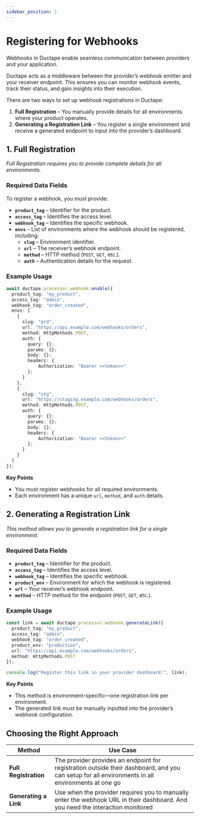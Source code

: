 ```yaml
---
sidebar_position: 1
---
```


# Registering for Webhooks  
Webhooks in Ductape enable seamless communication between providers and your application.

Ductape acts as a middleware between the provider’s webhook emitter and your receiver endpoint. This ensures you can monitor webhook events, track their status, and gain insights into their execution.

There are two ways to set up webhook registrations in Ductape:  

1. **Full Registration** – You manually provide details for all environments where your product operates.  
2. **Generating a Registration Link** – You register a single environment and receive a generated endpoint to input into the provider’s dashboard.  


## 1. Full Registration
_Full Registration requires you to provide complete details for all environments._  

### Required Data Fields  
To register a webhook, you must provide:  

- **`product_tag`** – Identifier for the product.  
- **`access_tag`** – Identifies the access level.  
- **`webhook_tag`** – Identifies the specific webhook.  
- **`envs`** – List of environments where the webhook should be registered, including:  
  - **`slug`** – Environment identifier.  
  - **`url`** – The receiver’s webhook endpoint.  
  - **`method`** – HTTP method (`POST`, `GET`, etc.).  
  - **`auth`** – Authentication details for the request.  

### Example Usage

```ts
await ductape.processor.webhook.enable({
  product_tag: "my_product",
  access_tag: "admin",
  webhook_tag: "order_created",
  envs: [
    {
      slug: "prd",
      url: "https://api.example.com/webhooks/orders",
      method: HttpMethods.POST,
      auth: {
        query: {};
        params: {};
        body: {};
        headers: {
            Authorization: "Bearer <<token>>"
        };
      }
    },
    {
      slug: "stg",
      url: "https://staging.example.com/webhooks/orders",
      method: HttpMethods.POST,
      auth: {
        query: {};
        params: {};
        body: {};
        headers: {
            Authorization: "Bearer <<token>>"
        };
      }
    }
  ]
});
```

**Key Points**  
- You must register webhooks for all required environments.  
- Each environment has a unique `url`, `method`, and `auth` details.  


## 2. Generating a Registration Link  
_This method allows you to generate a registration link for a single environment._  

### Required Data Fields
- **`product_tag`** – Identifier for the product.  
- **`access_tag`** – Identifies the access level.  
- **`webhook_tag`** – Identifies the specific webhook.  
- **`product_env`** – Environment for which the webhook is registered.  
- **`url`** – Your receiver’s webhook endpoint.  
- **`method`** – HTTP method for the endpoint (`POST`, `GET`, etc.).  

### Example Usage

```ts
const link = await ductape.processor.webhook.generateLink({
  product_tag: "my_product",
  access_tag: "admin",
  webhook_tag: "order_created",
  product_env: "production",
  url: "https://api.example.com/webhooks/orders",
  method: HttpMethods.POST
});

console.log("Register this link in your provider dashboard:", link);
```

**Key Points**  
- This method is environment-specific—one registration link per environment.  
- The generated link must be manually inputted into the provider’s webhook configuration.  

## Choosing the Right Approach
| Method                      | Use Case |
|-----------------------------|----------|
| **Full Registration** | The provider provides an endpoint for registration outside their dashboard, and you can  setup for all environments in all environments at one go|
| **Generating a Link** | Use when the provider requires you to manually enter the webhook URL in their dashboard. And you need the interaction monitored |
